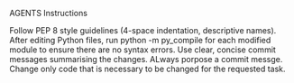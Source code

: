 AGENTS Instructions

Follow PEP 8 style guidelines (4-space indentation, descriptive names).
After editing Python files, run python -m py_compile <file> for each modified module to ensure there are no syntax errors.
Use clear, concise commit messages summarising the changes.
ALways porpose a commit messge.
Change only code that is necessary to be changed for the requested task.